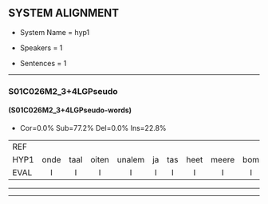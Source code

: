 
## SYSTEM ALIGNMENT

- System Name = hyp1

- Speakers = 1

- Sentences = 1

---

### S01C026M2_3+4LGPseudo

#### (S01C026M2_3+4LGPseudo-words)

- Cor=0.0%	Sub=77.2%	Del=0.0%	Ins=22.8%

|  |  |  |  |  |  |  |  |  |  |  |  |  |  |  |  |  |  |  |  |  |  |  |  |  |  |  |  |  |  |  |  |  |  |  |  |  |  |  |  |  |  |  |  |  |  |  |  |  |  |  |  |  |  |  |  |  |  |  |  |  |  |  |  |  |  |  |  |  |  |  |  |  |  |  |  |  |  |  |  |  |  |  |  |  |  |  |  |  |  |  |  |  |
|:--- |:---:|:---:|:---:|:---:|:---:|:---:|:---:|:---:|:---:|:---:|:---:|:---:|:---:|:---:|:---:|:---:|:---:|:---:|:---:|:---:|:---:|:---:|:---:|:---:|:---:|:---:|:---:|:---:|:---:|:---:|:---:|:---:|:---:|:---:|:---:|:---:|:---:|:---:|:---:|:---:|:---:|:---:|:---:|:---:|:---:|:---:|:---:|:---:|:---:|:---:|:---:|:---:|:---:|:---:|:---:|:---:|:---:|:---:|:---:|:---:|:---:|:---:|:---:|:---:|:---:|:---:|:---:|:---:|:---:|:---:|:---:|:---:|:---:|:---:|:---:|:---:|:---:|:---:|:---:|:---:|:---:|:---:|:---:|:---:|:---:|:---:|:---:|:---:|:---:|:---:|:---:|:---:|
| REF |  |  |  |  |  |  |  |  |  |  |  |  |  |  |  |  |  |  |  |  |  | ometuif | * | toejietsen | oonwijlen | jattesiet | * | nurudien | * | stoenydaas | deuveltek | * | juitonie | * | gevijdel | sidowaan | spekkeraai | * | * | wachteniek | * | * | verpierik | * | nappegreeuw | mantaroen | * | schielendaspen | crobeklunker | * | * | * | kabbestepen | * | verwarig | * | ooiebiekje | fandelig | jalekrewen | smoralij | zeekvlachine | kanaroe | toineetlijgen | * | * | * | meitsegrok | kantelogsten | * | * | ondermind | choporatie | * | zennebral | * | ijraspangen | blottenduuf | * | girdofhaalder | * | tobbermoeit | poentalschouden | * | havedil | verbrakkertje | * | * | gerauwejaak | * | * | hapeneren | * |
| HYP1 | onde | taal | oiten | unalem | ja | tas | heet | meere | bom | stunigas | deu | kijk | je | toni | gef | abe | inv | d | wan | ek | ker | karaal | wacht | en | niet | ver | ert | ma | pegreel | man | daar | hoen | schelen | daspen | kook | kro | da | klen | ker | kaan | de | keb | ten | ser | warih | o | en | piekje | van | derin | kalakreen | smarela | suk | blagina | anaro | oi | n | wegen | mithuisrook | kan | u | ogsten | ondermint | sopo | rati | zin | uh | bral | i | ras | pang | en | bloet | en | dief | gerel | do | halder | dober | moit | pon | de | avendeel | ver | dirac | kerte | grar | uh | ja | hap | en | meren |
| EVAL | I | I | I | I | I | I | I | I | I | I | I | I | I | I | I | I | I | I | I | I | I | S | S | S | S | S | S | S | S | S | S | S | S | S | S | S | S | S | S | S | S | S | S | S | S | S | S | S | S | S | S | S | S | S | S | S | S | S | S | S | S | S | S | S | S | S | S | S | S | S | S | S | S | S | S | S | S | S | S | S | S | S | S | S | S | S | S | S | S | S | S | S |
---

---

